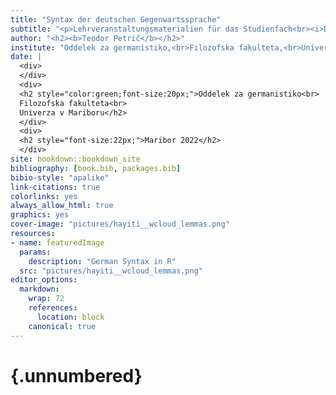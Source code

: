 ```yaml
---
title: "Syntax der deutschen Gegenwartssprache"
subtitle: "<p>Lehrveranstaltungsmaterialien für das Studienfach<br><i>Deutsche Sprache - Syntax</i>\n\nZapiski predavanj<br>za predmet <i>Nemški jezik - skladnja</i></p>"
author: "<h2><b>Teodor Petrič</b></h2>"
institute: "Oddelek za germanistiko,<br>Filozofska fakulteta,<br>Univerza v Mariboru"
date: |
  <div>
  </div>
  <div>
  <h2 style="color:green;font-size:20px;">Oddelek za germanistiko<br>
  Filozofska fakulteta<br>
  Univerza v Mariboru</h2>
  </div>
  <div>
  <h2 style="font-size:22px;">Maribor 2022</h2>
  </div>
site: bookdown::bookdown_site
bibliography: [book.bib, packages.bib]
bibio-style: "apalike"
link-citations: true
colorlinks: yes 
always_allow_html: true
graphics: yes 
cover-image: "pictures/hayiti__wcloud_lemmas.png" 
resources:
- name: featuredImage
  params:
    description: "German Syntax in R"
  src: "pictures/hayiti__wcloud_lemmas.png" 
editor_options:
  markdown:
    wrap: 72
    references: 
      location: block
    canonical: true
---
```




#  {.unnumbered}

<script type="text/javascript">
title=document.getElementById('header');
title.innerHTML = '<img src="https://www.um.si/wp-content/themes/um_si/assets/images/logo.svg" alt="Univerza v Mariboru">' + title.innerHTML
</script>

<!-- <https://www.um.si/wp-content/themes/um_si/assets/images/logo.svg> -->
